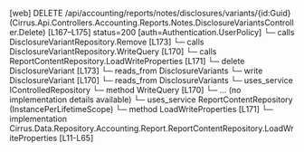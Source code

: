 [web] DELETE /api/accounting/reports/notes/disclosures/variants/{id:Guid}  (Cirrus.Api.Controllers.Accounting.Reports.Notes.DisclosureVariantsController.Delete)  [L167–L175] status=200 [auth=Authentication.UserPolicy]
  └─ calls DisclosureVariantRepository.Remove [L173]
  └─ calls DisclosureVariantRepository.WriteQuery [L170]
  └─ calls ReportContentRepository.LoadWriteProperties [L171]
  └─ delete DisclosureVariant [L173]
    └─ reads_from DisclosureVariants
  └─ write DisclosureVariant [L170]
    └─ reads_from DisclosureVariants
  └─ uses_service IControlledRepository<DisclosureVariant>
    └─ method WriteQuery [L170]
      └─ ... (no implementation details available)
  └─ uses_service ReportContentRepository (InstancePerLifetimeScope)
    └─ method LoadWriteProperties [L171]
      └─ implementation Cirrus.Data.Repository.Accounting.Report.ReportContentRepository.LoadWriteProperties [L11-L65]

